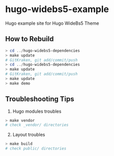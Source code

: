 # hugo-widebs5-example

Hugo example site for Hugo WideBs5 Theme


## How to Rebuild

```ps1
> cd ../hugo-widebs5-dependencies
> make update
# GitKraken, git add/commit/push
> cd ../hugo-widebs5-dependencies
> make update
# GitKraken, git add/commit/push
> make update
> make demo
```


## Troubleshooting Tips

1. Hugo modules troubles

```ps1
> make vendor
# check _vendor/ directories
```

2. Layout troubles

```ps1
> make build
# check public/ directories
```
